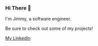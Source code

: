 ### Hi There 👋

I'm Jimmy, a software engineer.

Be sure to check out some of my projects!

[My LinkedIn](https://www.linkedin.com/in/jimmycollins-softwareengineer/)

<!--
**slimjim49j/slimjim49j** is a ✨ _special_ ✨ repository because its `README.md` (this file) appears on your GitHub profile.

Here are some ideas to get you started:

- 🔭 I’m currently working on ...
- 🌱 I’m currently learning ...
- 👯 I’m looking to collaborate on ...
- 🤔 I’m looking for help with ...
- 💬 Ask me about ...
- 📫 How to reach me: ...
- 😄 Pronouns: ...
- ⚡ Fun fact: ...
-->
